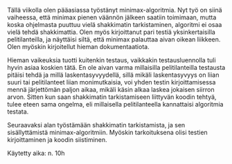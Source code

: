 Tällä viikolla olen pääasiassa työstänyt minimax-algoritmia. Nyt työ on siinä vaiheessa, että minimax pienen väännön jälkeen saatiin toimimaan, mutta koska ohjelmasta puuttuu vielä shakkimatin tarkistaminen, algoritmi ei osaa vielä tehdä shakkimattia. Olen myös kirjoittanut pari testiä yksinkertaisilla pelitilanteilla, ja näyttäisi siltä, että minimax palauttaa aivan oikean liikkeen. Olen myöskin kirjoitellut hieman dokumentaatiota.

Hieman vaikeuksia tuotti kuitenkin testaus, vaikkakin testausluennolla tuli hyvin asiaa koskien tätä. En ole aivan varma millaisilla pelitilanteilla testausta pitäisi tehdä ja millä laskentasyvyydellä, sillä mikäli laskentasyvyys on liian suuri tai pelitilanteet liian monimutkaisia, voi yhden testin kirjoittamisessa mennä järjettömän paljon aikaa, mikäli käsin alkaa laskea jokaisen siirron arvon. Sitten kun saan shakkimatin tarkistamiseen liittyvän koodin tehtyä, tulee eteen sama ongelma, eli millaisella pelitilanteella kannattaisi algoritmia testata.

Seuraavaksi alan työstämään shakkimatin tarkistamista, ja sen sisällyttämistä minimax-algoritmiin. Myöskin tarkoituksena olisi testien kirjoittaminen ja koodin siistiminen.

Käytetty aika: n. 10h
